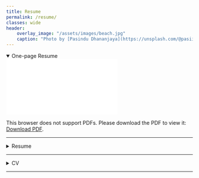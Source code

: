 ```yaml
---
title: Resume
permalink: /resume/
classes: wide
header:
    overlay_image: "/assets/images/beach.jpg"
    caption: "Photo by [Pasindu Dhananjaya](https://unsplash.com/@pasiiijay) on [Unsplash](https://unsplash.com)"
---
```


<details open>
  <summary>One-page Resume</summary>
  <object data="/assets/docs/OnePageResume-UthpalaHerath.pdf" width="700px" height="700px">
    <embed src="/assets/docs/OnePageResume-UthpalaHerath.pdf">
        <p>This browser does not support PDFs. Please download the PDF to view it: <a href="/assets/docs/Uthpala-ShortResume.pdf">Download PDF</a>.</p>
    </embed>
</object>
</details>

---

<details>
  <summary>Resume</summary>
  <object data="/assets/docs/Resume-UthpalaHerath.pdf" width="700px" height="700px">
    <embed src="/assets/docs/Resume-UthpalaHerath.pdf">
        <p>This browser does not support PDFs. Please download the PDF to view it: <a href="/assets/docs/Uthpala-Resume.pdf">Download PDF</a>.</p>
    </embed>
</object>
</details>

---

<details>
  <summary>CV</summary>
  <object data="/assets/docs/CV-UthpalaHerath.pdf" width="700px" height="700px">
    <embed src="/assets/docs/CV-UthpalaHerath.pdf">
        <p>This browser does not support PDFs. Please download the PDF to view it: <a href="/assets/docs/Uthpala-CV.pdf">Download PDF</a>.</p>
    </embed>
  </object>
</details>

---
